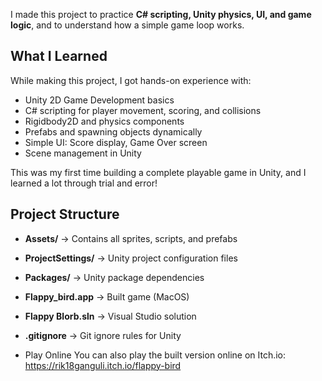 I made this project to practice **C# scripting, Unity physics, UI, and game logic**, and to understand how a simple game loop works.

##  What I Learned
While making this project, I got hands-on experience with:
- Unity 2D Game Development basics
- C# scripting for player movement, scoring, and collisions
- Rigidbody2D and physics components
- Prefabs and spawning objects dynamically
- Simple UI: Score display, Game Over screen
- Scene management in Unity

This was my first time building a complete playable game in Unity, and I learned a lot through trial and error!  

## Project Structure
- **Assets/** → Contains all sprites, scripts, and prefabs
- **ProjectSettings/** → Unity project configuration files
- **Packages/** → Unity package dependencies
- **Flappy_bird.app** → Built game (MacOS)
- **Flappy Blorb.sln** → Visual Studio solution
- **.gitignore** → Git ignore rules for Unity

- Play Online
You can also play the built version online on Itch.io:
https://rik18ganguli.itch.io/flappy-bird

